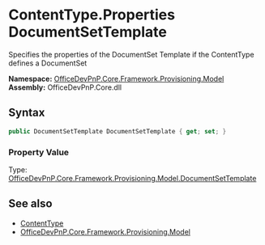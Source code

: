 # ContentType.Properties DocumentSetTemplate
 Specifies the properties of the DocumentSet Template if the ContentType defines a DocumentSet   

**Namespace:** [OfficeDevPnP.Core.Framework.Provisioning.Model](OfficeDevPnP.Core.Framework.Provisioning.Model.md)  
**Assembly:** OfficeDevPnP.Core.dll  
## Syntax
```C#
public DocumentSetTemplate DocumentSetTemplate { get; set; }
```

### Property Value
Type: [OfficeDevPnP.Core.Framework.Provisioning.Model.DocumentSetTemplate](OfficeDevPnP.Core.Framework.Provisioning.Model.DocumentSetTemplate.md)  

## See also
- [ContentType](OfficeDevPnP.Core.Framework.Provisioning.Model.ContentType.md) 
- [OfficeDevPnP.Core.Framework.Provisioning.Model](OfficeDevPnP.Core.Framework.Provisioning.Model.md) 
